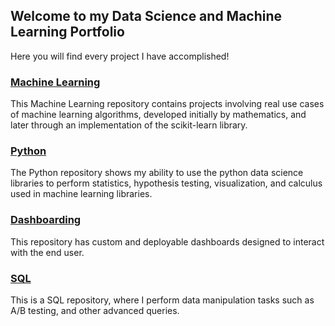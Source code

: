 ## Welcome to my Data Science and Machine Learning Portfolio

Here you will find every project I have accomplished!

### [Machine Learning](https://github.com/nwoodr94/machine-learning)
This Machine Learning repository contains projects involving real use cases of machine learning algorithms, developed initially by mathematics, and later through an implementation of the scikit-learn library.

### [Python](https://github.com/nwoodr94/python-projects)
The Python repository shows my ability to use the python data science libraries to perform statistics, hypothesis testing, visualization, and calculus used in machine learning libraries.

### [Dashboarding](https://github.com/nwoodr94/dashboards)
This repository has custom and deployable dashboards designed to interact with the end user.

### [SQL](https://github.com/nwoodr94/sql-projects)
This is a SQL repository, where I perform data manipulation tasks such as A/B testing, and other advanced queries.

